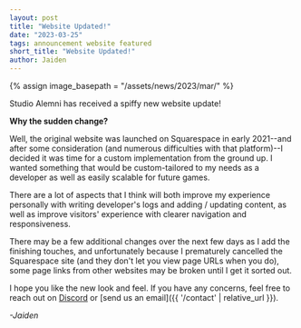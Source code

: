 ```yaml
---
layout: post
title: "Website Updated!"
date: "2023-03-25"
tags: announcement website featured
short_title: "Website Updated!"
author: Jaiden
---
```

{% assign image_basepath = "/assets/news/2023/mar/" %}

Studio Alemni has received a spiffy new website update! 

**Why the sudden change?**

Well, the original website was launched on Squarespace in early 2021--and after some consideration (and numerous difficulties with that platform)--I decided it was time for a custom implementation from the ground up. I wanted something that would be custom-tailored to my needs as a developer as well as easily scalable for future games.

There are a lot of aspects that I think will both improve my experience personally with writing developer's logs and adding / updating content, as well as improve visitors' experience with clearer navigation and responsiveness.

There may be a few additional changes over the next few days as I add the finishing touches, and unfortunately because I prematurely cancelled the Squarespace site (and they don't let you view page URLs when you do), some page links from other websites may be broken until I get it sorted out.

I hope you like the new look and feel. If you have any concerns, feel free to reach out on [Discord](https://www.discord.com/invite/astravia) or [send us an email]({{ '/contact' | relative_url }}).

*-Jaiden*